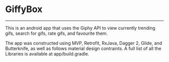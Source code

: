 # GiffyBox
---

This is an android app that uses the Giphy API to view currently trending gifs, search for gifs, rate gifs, and favourite them.

The app was constructed using MVP, Retrofit, RxJava, Dagger 2, Glide, and Butterknife, as well as follows material design contraints.
A full list of all the Libraries is available at app/build.gradle.


